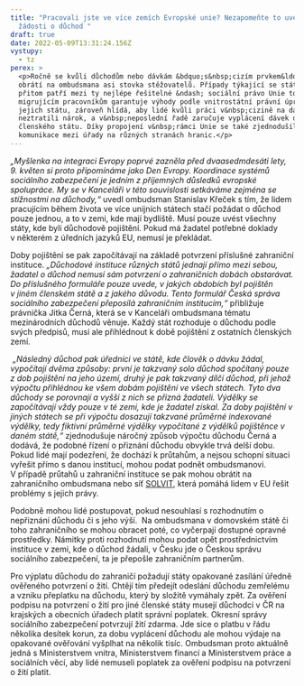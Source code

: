 ```yaml
---
title: "Pracovali jste ve více zemích Evropské unie? Nezapomeňte to uvést v
  žádosti o důchod "
draft: true
date: 2022-05-09T13:31:24.156Z
vystupy:
  - tz
perex: >
  <p>Ročně se kvůli důchodům nebo dávkám &bdquo;s&nbsp;cizím prvkem&ldquo;
  obrátí na ombudsmana asi stovka stěžovatelů. Případy týkající se států EU
  přitom patří mezi ty nejlépe řešitelné &ndash; sociální právo Unie totiž
  migrujícím pracovníkům garantuje výhody podle vnitrostátní právní úpravy
  jejich státu, zároveň hlídá, aby lidé kvůli práci v&nbsp;cizině na dávku
  neztratili nárok, a v&nbsp;neposlední řadě zaručuje vyplácení dávek do jiného
  členského státu. Díky propojení v&nbsp;rámci Unie se také zjednodušila
  komunikace mezi úřady na různých stranách hranic.</p>
---
```

<p><em>&bdquo;Myšlenka na integraci Evropy poprvé zazněla před dvaasedmdesáti lety, 9. květen si proto připomínáme jako Den Evropy. Koordinace systémů sociálního zabezpečení je jedním z příjemných&nbsp;důsledků evropské spolupráce. My se v&nbsp;Kanceláři v&nbsp;této souvislosti setkáváme zejména se stížnostmi na důchody,&ldquo; </em>uvedl ombudsman Stanislav Křeček s&nbsp;tím, že lidem pracujícím během života ve více unijních státech stačí požádat o důchod pouze jednou, a to v&nbsp;zemi, kde mají bydliště. Musí pouze uvést všechny státy, kde byli důchodově pojištění. Pokud má žadatel potřebné doklady v&nbsp;některém z&nbsp;úředních jazyků EU, nemusí je překládat.</p>

<p>Doby pojištění se pak započítávají na základě potvrzení příslušné zahraniční instituce. <em>&bdquo;Důchodové instituce různých států jednají přímo mezi sebou, žadatel o důchod nemusí sám potvrzení o zahraničních dobách obstarávat. Do příslušného formuláře pouze uvede, v&nbsp;jakých obdobích byl pojištěn v&nbsp;jiném členském státě a z&nbsp;jakého důvodu. Tento formulář Česká správa sociálního zabezpečení přeposílá zahraničním institucím,&ldquo; </em>přibližuje právnička Jitka Černá, která se v&nbsp;Kanceláři ombudsmana tématu mezinárodních důchodů věnuje. Každý stát rozhoduje o důchodu podle svých předpisů, musí ale přihlédnout k&nbsp;době pojištění z&nbsp;ostatních členských zemí.</p>

<p><em>&nbsp;&bdquo;Následný důchod pak úředníci ve státě, kde člověk o dávku žádal, vypočítají dvěma způsoby: první je takzvaný solo důchod spočítaný pouze z&nbsp;dob pojištění na jeho území, druhý je pak takzvaný dílčí důchod, při jehož výpočtu přihlédnou ke všem dobám pojištění ve všech státech. Tyto dva důchody se porovnají a vyšší z&nbsp;nich se přizná žadateli. Výdělky se započítávají vždy pouze v&nbsp;té zemi, kde je žadatel získal. Za doby pojištění v jiných státech se při výpočtu dosazují takzvané průměrné indexované výdělky, tedy fiktivní průměrné výdělky vypočítané z výdělků pojištěnce v daném státě,&ldquo; </em>zjednodušuje náročný způsob výpočtu důchodu Černá a dodává, že podobné řízení o přiznání důchodu obvykle trvá delší dobu. Pokud lidé mají podezření, že dochází k&nbsp;průtahům, a nejsou schopní situaci vyřešit přímo s&nbsp;danou institucí, mohou podat podnět ombudsmanovi. V&nbsp;případě průtahů u zahraniční instituce se pak mohou obrátit na zahraničního ombudsmana nebo síť <a href="https://ec.europa.eu/solvit/index_cs.htm">SOLVIT</a>, která pomáhá lidem v EU řešit problémy s jejich&nbsp;právy.</p>

<p>Podobně mohou lidé postupovat, pokud nesouhlasí s&nbsp;rozhodnutím o nepřiznání důchodu či s&nbsp;jeho výší.&nbsp; Na ombudsmana v&nbsp;domovském státě či toho zahraničního se mohou obracet poté, co vyčerpají dostupné opravné prostředky. Námitky proti rozhodnutí mohou podat opět prostřednictvím instituce v&nbsp;zemi, kde o důchod žádali, v&nbsp;Česku jde o Českou správu sociálního zabezpečení, ta je přepošle zahraničním partnerům.</p>

<p>Pro výplatu důchodu do zahraničí požadují státy opakované zasílání úředně ověřeného potvrzení o žití. Chtějí tím předejít odeslání důchodu zemřelému a vzniku přeplatku na důchodu, který by složitě vymáhaly zpět. Za ověření podpisu na potvrzení o žití pro jiné členské státy musejí důchodci v ČR na krajských a obecních úřadech platit správní poplatek. Okresní správy sociálního zabezpečení potvrzují žití zdarma. Jde sice o platbu v&nbsp;řádu několika desítek korun, za dobu vyplácení důchodu ale mohou výdaje na opakované ověřování vyšplhat na několik tisíc. Ombudsman proto aktuálně jedná s&nbsp;Ministerstvem vnitra, Ministerstvem financí a Ministerstvem práce a sociálních věcí, aby lidé nemuseli poplatek za ověření podpisu na potvrzení o žití platit.</p>
